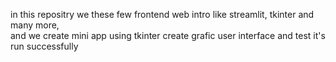 in this repositry we these few  frontend web intro like streamlit, tkinter and many more,  
and we create mini app using tkinter create grafic user interface  and test it's run successfully

